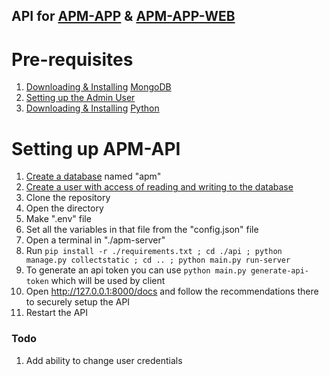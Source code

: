 ## API for [APM-APP](https://github.com/Abled-Taha/apm-app) & [APM-APP-WEB](https://github.com/Abled-Taha/apm-app-web)

# Pre-requisites
1. [Downloading & Installing](https://medium.com/@LondonAppBrewery/how-to-download-install-mongodb-on-windows-4ee4b3493514) [MongoDB](https://mongodb.com)
2. [Setting up the Admin User](https://www.mongodb.com/docs/manual/tutorial/configure-scram-client-authentication/)
3. [Downloading & Installing](https://www.geeksforgeeks.org/how-to-install-python-on-windows/) [Python](https://python.org)

# Setting up APM-API
1. [Create a database](https://www.w3schools.com/mongodb/mongodb_mongosh_create_database.php) named "apm"
2. [Create a user with access of reading and writing to the database](https://www.geeksforgeeks.org/create-user-and-add-role-in-mongodb/)
3. Clone the repository
4. Open the directory
5. Make ".env" file
6. Set all the variables in that file from the "config.json" file
7. Open a terminal in "./apm-server"
8. Run ```pip install -r ./requirements.txt ; cd ./api ; python manage.py collectstatic ; cd .. ; python main.py run-server```
9. To generate an api token you can use ```python main.py generate-api-token``` which will be used by client
10. Open http://127.0.0.1:8000/docs and follow the recommendations there to securely setup the API
11. Restart the API

### Todo
1. Add ability to change user credentials
